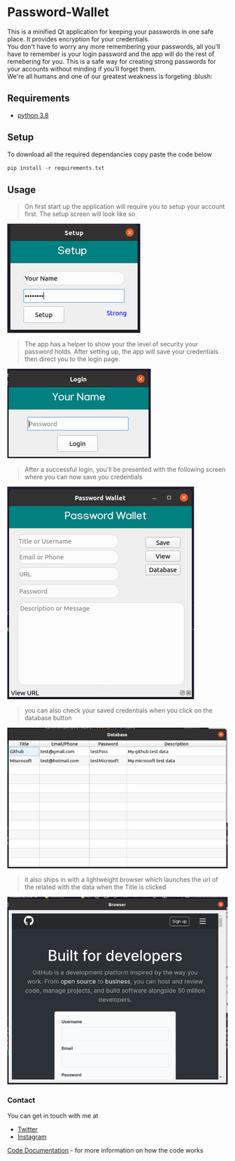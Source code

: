 # Password-Wallet
<p>
This is a minified Qt application for keeping your passwords in 
one safe place. It provides encryption for your credentials.<br/> You 
don't have to worry any more remembering your passwords, all you'll 
have to remember is your login password and the app will do the 
rest of remebering for you. This is a safe way for creating strong passwords
for your accounts without minding if you'll forget them. <br/>
We're all humans and one of our greatest weakness is forgeting :blush:
</p>

## Requirements
* [python 3.8](https://www.python.org/)

## Setup
To download all the required dependancies copy paste the code below
``` python
pip install -r requirements.txt
```

## Usage
> On first start up the application will require you to setup your account 
> first. The setup screen will look like so <br/>

![setupImage](img/setup.png)
<br/>

> The app has a helper to show your the level of security your password holds. 
> After setting up, the app will save your credentials then direct you to 
> the login page.<br/>

![loginImage](img/login.png)
<br/>

> After a successful login, you'll be presented with the following screen where 
> you can now save you credentials<br />

![walletImage](img/wallet.png)
<br/>

> you can also check your saved credentials when you click
> on the database button

![databaseImage](img/database.png)

> it also ships in with a lightweight browser which 
> launches the url of the related with the data
> when the Title is clicked <br/>

![browserImage](img/browser.png)
<br/>

### Contact
You can get in touch with me at <br />
* [Twitter](https://twitter.com/machel_dev)
* [Instagram](https://www.instagram.com/pydevjnr/)

[Code Documentation](https://github.com/SamoraMachel/Password-Wallet/wiki) - for more information on how the code works 